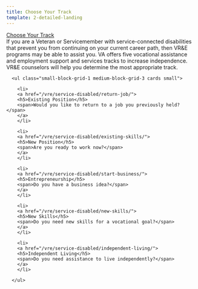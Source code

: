 ```yaml
---
title: Choose Your Track
template: 2-detailed-landing
---
```


<div class="main" role="main" markdown="0">

<div class="action-bar">
  <div class="row">
    <div class="small-12 columns">
      <a class="usa-button-primary va-button-primary" href="/vre/service-disabled/">Choose Your Track</a>
    </div>
  </div>
</div>

<div class="section one" markdown="0">



<div class="primary" markdown="0">
  <div class="row" markdown="0">
    <div class="small-12 columns" markdown="0">
      <div markdown="0">
      If you are a Veteran or Servicemember with service-connected disabilities that prevent you from continuing on your current career path, then VR&amp;E programs may be able to assist you. VA offers five vocational assistance and employment support and services tracks to increase independence. VR&amp;E counselors will help you determine the most appropriate track.
      </div>
    </div>
  </div>
</div>

<div class="navigation" markdown="0">
  <div class="row" markdown="0">
    <div class="small-12 columns" markdown="0">

      <ul class="small-block-grid-1 medium-block-grid-3 cards small">

        <li>
        <a href="/vre/service-disabled/return-job/">
        <h5>Existing Position</h5>
        <span>Would you like to return to a job you previously held?</span>
        </a>
        </li>

        <li>
        <a href="/vre/service-disabled/existing-skills/">
        <h5>New Position</h5>
        <span>Are you ready to work now?</span>
        </a>
        </li>

        <li>
        <a href="/vre/service-disabled/start-business/">
        <h5>Entrepreneurship</h5>
        <span>Do you have a business idea?</span>
        </a>
        </li>

        <li>
        <a href="/vre/service-disabled/new-skills/">
        <h5>New Skills</h5>
        <span>Do you need new skills for a vocational goal?</span>
        </a>
        </li>

        <li>
        <a href="/vre/service-disabled/independent-living/">
        <h5>Independent Living</h5>
        <span>Do you need assistance to live independently?</span>
        </a>
        </li>

      </ul>
  </div>
</div>
</div>

</div>
